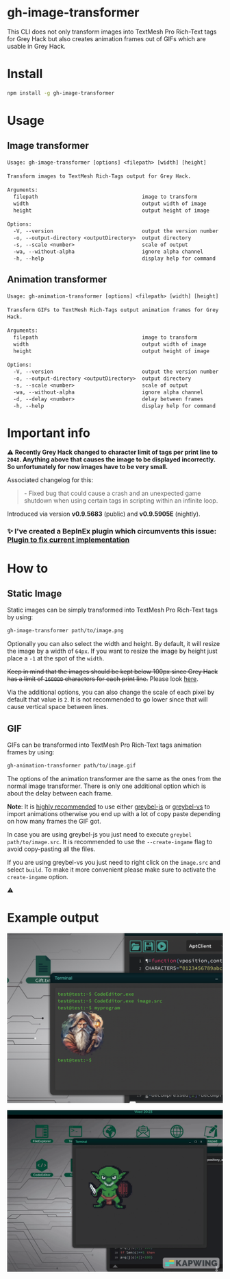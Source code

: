 # gh-image-transformer

This CLI does not only transform images into TextMesh Pro Rich-Text tags for Grey Hack but also creates animation frames out of GIFs which are usable in Grey Hack.

# Install

```bash
npm install -g gh-image-transformer
```

# Usage

##  Image transformer

```
Usage: gh-image-transformer [options] <filepath> [width] [height]

Transform images to TextMesh Rich-Tags output for Grey Hack.

Arguments:
  filepath                                  image to transform
  width                                     output width of image
  height                                    output height of image

Options:
  -V, --version                             output the version number
  -o, --output-directory <outputDirectory>  output directory
  -s, --scale <number>                      scale of output
  -wa, --without-alpha                      ignore alpha channel
  -h, --help                                display help for command
```

##  Animation transformer

```
Usage: gh-animation-transformer [options] <filepath> [width] [height]

Transform GIFs to TextMesh Rich-Tags output animation frames for Grey Hack.

Arguments:
  filepath                                  image to transform
  width                                     output width of image
  height                                    output height of image

Options:
  -V, --version                             output the version number
  -o, --output-directory <outputDirectory>  output directory
  -s, --scale <number>                      scale of output
  -wa, --without-alpha                      ignore alpha channel
  -d, --delay <number>                      delay between frames
  -h, --help                                display help for command
```

# Important info

:warning: **Recently Grey Hack changed to character limit of tags per print line to `2048`. Anything above that causes the image to be displayed incorrectly. So unfortunately for now images have to be very small.**

Associated changelog for this:
> \- Fixed bug that could cause a crash and an unexpected game shutdown when using certain tags in scripting within an infinite loop.

Introduced via version **v0.9.5683** (public) and **v0.9.5905E** (nightly).

### :sparkles: I've created a BepInEx plugin which circumvents this issue: [Plugin to fix current implementation](https://github.com/ayecue/greyhack-customizable-output)

# How to

## Static Image

Static images can be simply transformed into TextMesh Pro Rich-Text tags by using:
```bash
gh-image-transformer path/to/image.png
```

Optionally you can also select the width and height. By default, it will resize the image by a width of `64px`. If you want to resize the image by height just place a `-1` at the spot of the `width`.

~~Keep in mind that the images should be kept below 100px since Grey Hack has a limit of `160000` characters for each print line.~~ Please look [here](#important-info).

Via the additional options, you can also change the scale of each pixel by default that value is `2`. It is not recommended to go lower since that will cause vertical space between lines.

## GIF

GIFs can be transformed into TextMesh Pro Rich-Text tags animation frames by using:
```bash
gh-animation-transformer path/to/image.gif
```

The options of the animation transformer are the same as the ones from the normal image transformer. There is only one additional option which is about the delay between each frame.

**Note**: It is <u>highly recommended</u> to use either [greybel-js](https://github.com/ayecue/greybel-js) or [greybel-vs](https://github.com/ayecue/greybel-vs) to import animations otherwise you end up with a lot of copy paste depending on how many frames the GIF got.

In case you are using greybel-js you just need to execute `greybel path/to/image.src`. It is recommended to use the `--create-ingame` flag to avoid copy-pasting all the files.

If you are using greybel-vs you just need to right click on the `image.src` and select `build`. To make it more convenient please make sure to activate the `create-ingame` option.

:warning: 

# Example output

![Example output](/assets/example.png?raw=true "Example image")

![Example animation output](/assets/animation.gif?raw=true "Example animation")